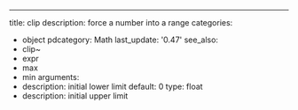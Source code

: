 ---
title: clip
description: force a number into a range
categories:
- object
pdcategory: Math
last_update: '0.47'
see_also:
- clip~
- expr
- max
- min
arguments:
- description: initial lower limit 
  default: 0
  type: float
- description: initial upper limit 
